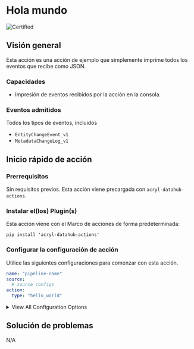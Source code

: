 # Hola mundo

<!-- Set Support Status -->

![Certified](https://img.shields.io/badge/support%20status-certified-brightgreen)

## Visión general

Esta acción es una acción de ejemplo que simplemente imprime todos los eventos que recibe como JSON.

### Capacidades

*   Impresión de eventos recibidos por la acción en la consola.

### Eventos admitidos

Todos los tipos de eventos, incluidos

*   `EntityChangeEvent_v1`
*   `MetadataChangeLog_v1`

## Inicio rápido de acción

### Prerrequisitos

Sin requisitos previos. Esta acción viene precargada con `acryl-datahub-actions`.

### Instalar el(los) Plugin(s)

Esta acción viene con el Marco de acciones de forma predeterminada:

`pip install 'acryl-datahub-actions'`

### Configurar la configuración de acción

Utilice las siguientes configuraciones para comenzar con esta acción.

```yml
name: "pipeline-name"
source:
  # source configs
action:
  type: "hello_world"
```

<details>
  <summary>View All Configuration Options</summary>

| | de campo | requerido | predeterminada Descripción |
| --- | :-: | :-: | --- |
| `to_upper` | ❌| `False` | Si se van a imprimir eventos en mayúsculas. |

</details>

## Solución de problemas

N/A
